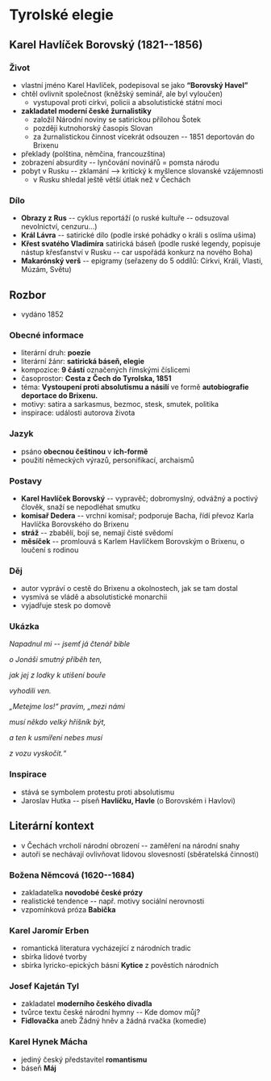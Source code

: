 # Tyrolské elegie

## Karel Havlíček Borovský (1821--1856)

### Život
- vlastní jméno Karel Havlíček, podepisoval se jako **“Borovský Havel”**
- chtěl ovlivnit společnost (kněžský seminář, ale byl vyloučen)
  - vystupoval proti církvi, policii a absolutistické státní moci  
- **zakladatel moderní české žurnalistiky**
  - založil Národní noviny se satirickou přílohou Šotek
  - později kutnohorský časopis Slovan
  - za žurnalistickou činnost vícekrát odsouzen -- 1851 deportován do Brixenu  
- překlady (polština, němčina, francouzština)
- zobrazení absurdity -- lynčování novinářů = pomsta národu
- pobyt v Rusku -- zklamání –> kritický k myšlence slovanské vzájemnosti
  - v Rusku shledal ještě větší útlak než v Čechách

### Dílo
- **Obrazy z Rus** -- cyklus reportáží (o ruské kultuře -- odsuzoval nevolnictví, cenzuru...)
- **Král Lávra** -- satirické dílo (podle irské pohádky o králi s oslíma ušima)
- **Křest svatého Vladimíra** satirická báseň (podle ruské legendy, popisuje nástup křesťanství v Rusku -- car uspořádá konkurz na nového Boha)
- **Makarónský verš** -- epigramy (seřazeny do 5 oddílů: Církvi, Králi, Vlasti, Múzám, Světu)

## Rozbor
- vydáno 1852

### Obecné informace
- literární druh: **poezie**
- literární žánr: **satirická báseň, elegie**
- kompozice: **9 částí** označených římskými číslicemi
- časoprostor: **Cesta z Čech do Tyrolska, 1851**
- téma: **Vystoupení proti absolutismu a násilí** ve formě **autobiografie deportace do Brixenu.**
- motivy: satira a sarkasmus, bezmoc, stesk, smutek, politika
- inspirace: události autorova života

### Jazyk
- psáno **obecnou češtinou** v **ich-formě**
- použití německých výrazů, personifikací, archaismů

### Postavy
- **Karel Havlíček Borovský** -- vypravěč; dobromyslný, odvážný a poctivý člověk,  snaží se nepodléhat smutku
- **komisař Dedera** -- vrchní komisař; podporuje Bacha, řídí převoz Karla Havlíčka Borovského do Brixenu
- **stráž** -- zbabělí, bojí se, nemají čisté svědomí
- **měsíček** -- promlouvá s Karlem Havlíčkem Borovským o Brixenu, o loučení s rodinou

### Děj
- autor vypráví o cestě do Brixenu a okolnostech, jak se tam dostal
- vysmívá se vládě a absolutistické monarchii
- vyjadřuje stesk po domově

### Ukázka
_Napadnul mi -- jsemť já čtenář bible_

_o Jonáši smutný příběh ten,_

_jak jej z lodky k utišení bouře_

_vyhodili ven._


_„Metejme los!“ pravím, „mezi námi_

_musí někdo velký hříšník být,_

_a ten k usmíření nebes musí_

_z vozu vyskočit.“_

### Inspirace
-	stává se symbolem protestu proti absolutismu
- Jaroslav Hutka -- píseň **Havlíčku, Havle** (o Borovském i Havlovi)

## Literární kontext
- v Čechách vrcholí národní obrození -- zaměření na národní snahy
- autoři se nechávají ovlivňovat lidovou slovesností (sběratelská činnosti)

### Božena Němcová (1620--1684)
- zakladatelka **novodobé české prózy**
- realistické tendence -- např. motivy sociální nerovnosti
- vzpomínková próza **Babička**

### Karel Jaromír Erben
- romantická literatura vycházející z národních tradic
- sbírka lidové tvorby
- sbírka lyricko-epických básní **Kytice** z pověstích národních

### Josef Kajetán Tyl
- zakladatel **moderního českého divadla**
- tvůrce textu české národní hymny -- Kde domov můj?
- **Fidlovačka** aneb Žádný hněv a žádná rvačka (komedie)

###  Karel Hynek Mácha
- jediný český představitel **romantismu**
- báseň **Máj**
